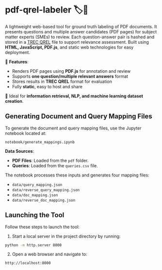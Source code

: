 # pdf-qrel-labeler 🏷️📄

A lightweight web-based tool for ground truth labeling of PDF documents. It presents questions
and multiple answer candidates (PDF pages) for subject matter experts (SMEs) to review.
Each question-answer pair is hashed and stored in a
[TREC QREL](https://ir-kit.readthedocs.io/en/latest/trec.html) file to support relevance
assessment.
Built using **HTML, JavaScript, PDF.js**, and static web technologies for easy deployment.

🚀 **Features**:

* Renders PDF pages using **PDF.js** for annotation and review
* Supports **one question/multiple relevant answers** format
* Stores results in **TREC QREL** format for evaluation
* Fully **static**, easy to host and share

🔧 Ideal for **information retrieval, NLP, and machine learning dataset creation**.

## Generating Document and Query Mapping Files

To generate the document and query mapping files, use the Jupyter notebook located at:

```
notebook/generate_mappings.ipynb
```

**Data Sources**:

* **PDF Files**: Loaded from the `pdf` folder.
* **Queries**: Loaded from the `queries.csv` file.

The notebook processes these inputs and generates four mapping files:

* `data/query_mapping.json`
* `data/reverse_query_mapping.json`
* `data/doc_mapping.json`
* `data/reverse_doc_mapping.json`

## Launching the Tool

Follow these steps to launch the tool:

1. Start a local server in the project directory by running:

```bash
python -m http.server 8000
```

2. Open a web browser and navigate to:

```
http://localhost:8000
```
